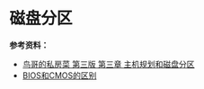 # 磁盘分区
**参考资料：**
* [鸟哥的私房菜 第三版 第三章 主机规划和磁盘分区](http://vbird.dic.ksu.edu.tw/linux_basic/0130designlinux_2.php)
* [BIOS和CMOS的区别](http://zhidao.baidu.com/link?url=CO_OhTibuoKfy0ZELdDFM0iwlhBIEVzcTzz_4vM0x__K0quIX3-FDYrnIXl8ER2zvOSr9D4QbQ3uWnKvl69f-a)